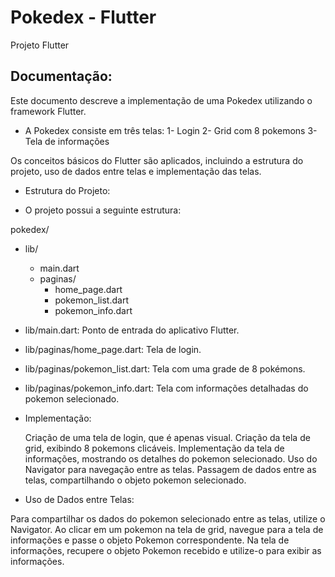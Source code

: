 # Pokedex - Flutter

Projeto Flutter

## Documentação: 

Este documento descreve a implementação de uma Pokedex utilizando o framework Flutter.

- A Pokedex consiste em três telas:
1- Login 
2- Grid com 8 pokemons
3- Tela de informações

Os conceitos básicos do Flutter são aplicados, incluindo a estrutura do projeto, uso de dados entre telas e implementação das telas.


- Estrutura do Projeto:

- O projeto possui a seguinte estrutura:

pokedex/
  - lib/
       - main.dart
       - paginas/
            - home_page.dart
            - pokemon_list.dart
            - pokemon_info.dart

   - lib/main.dart: Ponto de entrada do aplicativo Flutter.
   - lib/paginas/home_page.dart: Tela de login.
   - lib/paginas/pokemon_list.dart: Tela com uma grade de 8 pokémons.
   - lib/paginas/pokemon_info.dart: Tela com informações detalhadas do pokemon selecionado.

- Implementação:

    Criação de uma tela de login, que é apenas visual.
    Criação da tela de grid, exibindo 8 pokemons clicáveis.
    Implementação da tela de informações, mostrando os detalhes do pokemon selecionado.
    Uso do Navigator para navegação entre as telas.
    Passagem de dados entre as telas, compartilhando o objeto pokemon selecionado.

- Uso de Dados entre Telas:

Para compartilhar os dados do pokemon selecionado entre as telas, utilize o Navigator.
Ao clicar em um pokemon na tela de grid, navegue para a tela de informações e passe o objeto Pokemon correspondente.
Na tela de informações, recupere o objeto Pokemon recebido e utilize-o para exibir as informações.
